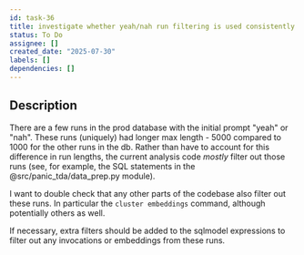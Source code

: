 ```yaml
---
id: task-36
title: investigate whether yeah/nah run filtering is used consistently
status: To Do
assignee: []
created_date: "2025-07-30"
labels: []
dependencies: []
---
```


## Description

There are a few runs in the prod database with the initial prompt "yeah" or
"nah". These runs (uniquely) had longer max length - 5000 compared to 1000 for
the other runs in the db. Rather than have to account for this difference in run
lengths, the current analysis code _mostly_ filter out those runs (see, for
example, the SQL statements in the @src/panic_tda/data_prep.py module).

I want to double check that any other parts of the codebase also filter out
these runs. In particular the `cluster embeddings` command, although potentially
others as well.

If necessary, extra filters should be added to the sqlmodel expressions to
filter out any invocations or embeddings from these runs.

